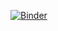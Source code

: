 [![Binder](https://mybinder.org/badge_logo.svg)](https://mybinder.org/v2/gh/gideon116/example/HEAD)
